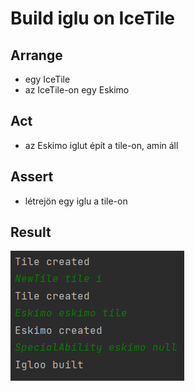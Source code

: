 # Build iglu on IceTile

## Arrange
- egy IceTile
- az IceTile-on egy Eskimo

## Act
- az Eskimo iglut épít a tile-on, amin áll

## Assert
- létrejön egy iglu a tile-on

## Result
![](images/test_build_iglu_result.png)